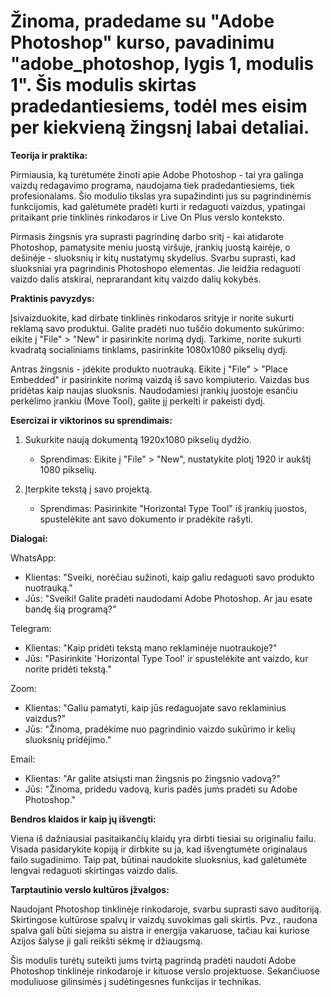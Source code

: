 # Žinoma, pradedame su "Adobe Photoshop" kurso, pavadinimu "adobe_photoshop, lygis 1, modulis 1". Šis modulis skirtas pradedantiesiems, todėl mes eisim per kiekvieną žingsnį labai detaliai. 

**Teorija ir praktika:**

Pirmiausia, ką turėtumėte žinoti apie Adobe Photoshop - tai yra galinga vaizdų redagavimo programa, naudojama tiek pradedantiesiems, tiek profesionalams. Šio modulio tikslas yra supažindinti jus su pagrindinėmis funkcijomis, kad galėtumėte pradėti kurti ir redaguoti vaizdus, ypatingai pritaikant prie tinklinės rinkodaros ir Live On Plus verslo konteksto.

Pirmasis žingsnis yra suprasti pagrindinę darbo sritį - kai atidarote Photoshop, pamatysite meniu juostą viršuje, įrankių juostą kairėje, o dešinėje - sluoksnių ir kitų nustatymų skydelius. Svarbu suprasti, kad sluoksniai yra pagrindinis Photoshopo elementas. Jie leidžia redaguoti vaizdo dalis atskirai, neprarandant kitų vaizdo dalių kokybės.

**Praktinis pavyzdys:**

Įsivaizduokite, kad dirbate tinklinės rinkodaros srityje ir norite sukurti reklamą savo produktui. Galite pradėti nuo tuščio dokumento sukūrimo: eikite į "File" > "New" ir pasirinkite norimą dydį. Tarkime, norite sukurti kvadratą socialiniams tinklams, pasirinkite 1080x1080 pikselių dydį.

Antras žingsnis - įdėkite produkto nuotrauką. Eikite į "File" > "Place Embedded" ir pasirinkite norimą vaizdą iš savo kompiuterio. Vaizdas bus pridėtas kaip naujas sluoksnis. Naudodamiesi įrankių juostoje esančiu perkėlimo įrankiu (Move Tool), galite jį perkelti ir pakeisti dydį.

**Esercizai ir viktorinos su sprendimais:**

1. Sukurkite naują dokumentą 1920x1080 pikselių dydžio.
   - Sprendimas: Eikite į "File" > "New", nustatykite plotį 1920 ir aukštį 1080 pikselių.

2. Įterpkite tekstą į savo projektą.
   - Sprendimas: Pasirinkite "Horizontal Type Tool" iš įrankių juostos, spustelėkite ant savo dokumento ir pradėkite rašyti.

**Dialogai:**

WhatsApp:
- Klientas: "Sveiki, norėčiau sužinoti, kaip galiu redaguoti savo produkto nuotrauką."
- Jūs: "Sveiki! Galite pradėti naudodami Adobe Photoshop. Ar jau esate bandę šią programą?"

Telegram:
- Klientas: "Kaip pridėti tekstą mano reklaminėje nuotraukoje?"
- Jūs: "Pasirinkite 'Horizontal Type Tool' ir spustelėkite ant vaizdo, kur norite pridėti tekstą."

Zoom:
- Klientas: "Galiu pamatyti, kaip jūs redaguojate savo reklaminius vaizdus?"
- Jūs: "Žinoma, pradėkime nuo pagrindinio vaizdo sukūrimo ir kelių sluoksnių pridėjimo."

Email:
- Klientas: "Ar galite atsiųsti man žingsnis po žingsnio vadovą?"
- Jūs: "Žinoma, pridedu vadovą, kuris padės jums pradėti su Adobe Photoshop."

**Bendros klaidos ir kaip jų išvengti:**

Viena iš dažniausiai pasitaikančių klaidų yra dirbti tiesiai su originaliu failu. Visada pasidarykite kopiją ir dirbkite su ja, kad išvengtumėte originalaus failo sugadinimo. Taip pat, būtinai naudokite sluoksnius, kad galėtumėte lengvai redaguoti skirtingas vaizdo dalis.

**Tarptautinio verslo kultūros įžvalgos:**

Naudojant Photoshop tinklinėje rinkodaroje, svarbu suprasti savo auditoriją. Skirtingose kultūrose spalvų ir vaizdų suvokimas gali skirtis. Pvz., raudona spalva gali būti siejama su aistra ir energija vakaruose, tačiau kai kuriose Azijos šalyse ji gali reikšti sėkmę ir džiaugsmą.

Šis modulis turėtų suteikti jums tvirtą pagrindą pradėti naudoti Adobe Photoshop tinklinėje rinkodaroje ir kituose verslo projektuose. Sekančiuose moduliuose gilinsimės į sudėtingesnes funkcijas ir technikas.